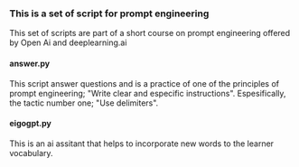 ### This is a set of script for prompt engineering

This set of scripts are part of a short course on prompt engineering offered by Open Ai and deeplearning.ai

#### answer.py
This script answer questions and is a practice of one of the principles of prompt engineering; "Write clear and especific instructions". Espesifically, the tactic number one; "Use delimiters".

#### eigogpt.py
This is an ai assitant that helps to incorporate new words to the learner vocabulary. 

